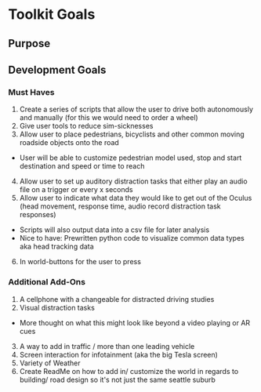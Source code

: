 # Toolkit Goals
## Purpose

## Development Goals
### Must Haves
1. Create a series of scripts that allow the user to drive both autonomously and manually (for this we would need to order a wheel)
2. Give user tools to reduce sim-sicknesses
3. Allow user to place pedestrians, bicyclists and other common moving roadside objects onto the road
  * User will be able to customize pedestrian model used, stop and start destination and speed or time to reach
4. Allow user to set up auditory distraction tasks that either play an audio file on a trigger or every x seconds
5. Allow user to indicate what data they would like to get out of the Oculus (head movement, response time, audio record distraction task responses)
  * Scripts will also output data into a csv file for later analysis
  * Nice to have: Prewritten python code to visualize common data types aka head tracking data
6. In world-buttons for the user to press
### Additional Add-Ons
1. A cellphone with a changeable for distracted driving studies
2. Visual distraction tasks
  * More thought on what this might look like beyond a video playing or AR cues
3. A way to add in traffic / more than one leading vehicle
4. Screen interaction for infotainment (aka the big Tesla screen)
5. Variety of Weather
6. Create ReadMe on how to add in/ customize the world in regards to building/ road design so it's not just the same seattle suburb
